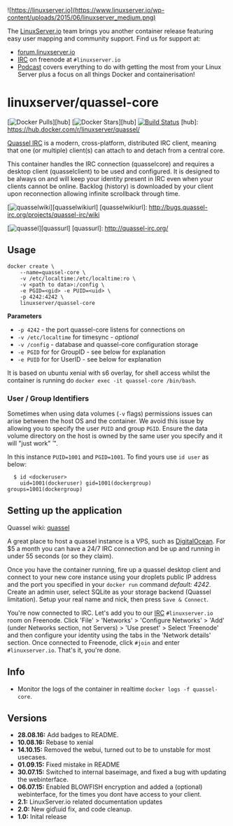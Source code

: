 ![https://linuxserver.io](https://www.linuxserver.io/wp-content/uploads/2015/06/linuxserver_medium.png)

The [LinuxServer.io](https://linuxserver.io) team brings you another container release featuring easy user mapping and community support. Find us for support at:
* [forum.linuxserver.io](https://forum.linuxserver.io)
* [IRC](https://www.linuxserver.io/index.php/irc/) on freenode at `#linuxserver.io`
* [Podcast](https://www.linuxserver.io/index.php/category/podcast/) covers everything to do with getting the most from your Linux Server plus a focus on all things Docker and containerisation!

# linuxserver/quassel-core
[![Docker Pulls](https://img.shields.io/docker/pulls/linuxserver/quassel-core.svg)][hub]
[![Docker Stars](https://img.shields.io/docker/stars/linuxserver/quassel-core.svg)][hub]
[![Build Status](http://jenkins.linuxserver.io:8080/buildStatus/icon?job=Dockers/LinuxServer.io/linuxserver-quassel)](http://jenkins.linuxserver.io:8080/job/Dockers/job/LinuxServer.io/job/linuxserver-quassel/)
[hub]: https://hub.docker.com/r/linuxserver/quassel/

[Quassel IRC](http://quassel-irc.org/) is a modern, cross-platform, distributed IRC client, meaning that one (or multiple) client(s) can attach to and detach from a central core.

This container handles the IRC connection (quasselcore) and requires a desktop client (quasselclient) to be used and configured. It is designed to be always on and will keep your identity present in IRC even when your clients cannot be online. Backlog (history) is downloaded by your client upon reconnection allowing infinite scrollback through time.

[![quasselwiki](http://bugs.quassel-irc.org/attachments/download/111/distributed.png)][quasselwikiurl]
[quasselwikiurl]: http://bugs.quassel-irc.org/projects/quassel-irc/wiki

[![quassel](http://icons.iconarchive.com/icons/oxygen-icons.org/oxygen/256/Apps-quassel-icon.png)][quassurl]
[quassurl]: http://quassel-irc.org/

## Usage

```
docker create \
	--name=quassel-core \
	-v /etc/localtime:/etc/localtime:ro \
	-v <path to data>:/config \
	-e PGID=<gid> -e PUID=<uid> \
	-p 4242:4242 \
	linuxserver/quassel-core
```

**Parameters**

* `-p 4242` - the port quassel-core listens for connections on
* `-v /etc/localtime` for timesync - *optional*
* `-v /config` - database and quassel-core configuration storage
* `-e PGID` for for GroupID - see below for explanation
* `-e PUID` for for UserID - see below for explanation

It is based on ubuntu xenial with s6 overlay, for shell access whilst the container is running do `docker exec -it quassel-core /bin/bash`.

### User / Group Identifiers

Sometimes when using data volumes (`-v` flags) permissions issues can arise between the host OS and the container. We avoid this issue by allowing you to specify the user `PUID` and group `PGID`. Ensure the data volume directory on the host is owned by the same user you specify and it will "just work" ™.

In this instance `PUID=1001` and `PGID=1001`. To find yours use `id user` as below:

```
  $ id <dockeruser>
    uid=1001(dockeruser) gid=1001(dockergroup) groups=1001(dockergroup)
```

## Setting up the application
Quassel wiki: [quassel](http://bugs.quassel-irc.org/projects/quassel-irc/wiki)

A great place to host a quassel instance is a VPS, such as [DigitalOcean](https://www.digitalocean.com/?refcode=501c48b34b8c). For $5 a month you can have a 24/7 IRC connection and be up and running in under 55 seconds (or so they claim).

Once you have the container running, fire up a quassel desktop client and connect to your new core instance using your droplets public IP address and the port you specified in your `docker run` command *default: 4242*. Create an admin user, select SQLite as your storage backend (Quassel limitation). Setup your real name and nick, then press `Save & Connect`.

You're now connected to IRC. Let's add you to our [IRC](http://www.linuxserver.io/index.php/irc/) `#linuxserver.io` room on Freenode. Click 'File' > 'Networks' > 'Configure Networks' > 'Add' (under Networks section, not Servers) > 'Use preset' > Select 'Freenode' and then configure your identity using the tabs in the 'Network details' section. Once connected to Freenode, click `#join` and enter `#linuxserver.io`. That's it, you're done.

## Info

* Monitor the logs of the container in realtime `docker logs -f quassel-core`.

## Versions

+ **28.08.16:** Add badges to README.
+ **10.08.16:** Rebase to xenial
+ **14.10.15:** Removed the webui, turned out to be to unstable for most usecases.
+ **01.09.15:** Fixed mistake in README
+ **30.07.15:** Switched to internal baseimage, and fixed a bug with updating the webinterface. 
+ **06.07.15:** Enabled BLOWFISH encryption and added a (optional) webinterface, for the times you dont have access to your client.
+ **2.1:** LinuxServer.io related documentation updates
+ **2.0:** New gid\uid fix, and code cleanup.
+ **1.0:** Inital release
